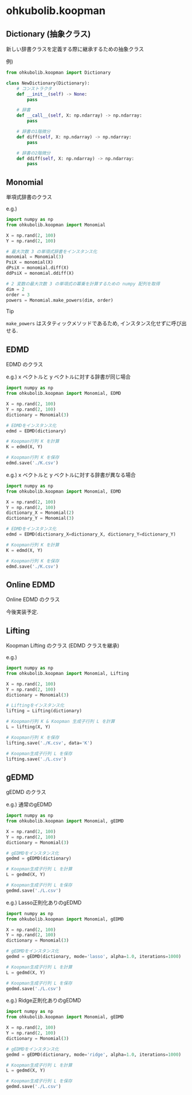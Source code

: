 # ohkubolib.koopman

## Dictionary (抽象クラス)
新しい辞書クラスを定義する際に継承するための抽象クラス

例)
```python
from ohkubolib.koopman import Dictionary

class NewDictionary(Dictionary):
    # コンストラクタ
    def __init__(self) -> None:
        pass

    # 辞書
    def __call__(self, X: np.ndarray) -> np.ndarray:
        pass

    # 辞書の1階微分
    def diff(self, X: np.ndarray) -> np.ndarray:
        pass

    # 辞書の2階微分
    def ddiff(self, X: np.ndarray) -> np.ndarray:
        pass

```

## Monomial
単項式辞書のクラス

e.g.)
```python
import numpy as np
from ohkubolib.koopman import Monomial

X = np.rand(2, 100)
Y = np.rand(2, 100)

# 最大次数 3 の単項式辞書をインスタンス化
monomial = Monomial(3)
PsiX = monomial(X)
dPsiX = monomial.diff(X)
ddPsiX = monomial.ddiff(X)

# 2 変数の最大次数 3 の単項式の冪乗を計算するための numpy 配列を取得
dim = 2
order = 3
powers = Monomial.make_powers(dim, order)
```

> [!TIP]
> ```make_powers``` はスタティックメソッドであるため, インスタンス化せずに呼び出せる.

## EDMD
EDMD のクラス

e.g.) x ベクトルと y ベクトルに対する辞書が同じ場合
```python
import numpy as np
from ohkubolib.koopman import Monomial, EDMD

X = np.rand(2, 100)
Y = np.rand(2, 100)
dictionary = Monomial(3)

# EDMDをインスタンス化
edmd = EDMD(dictionary)

# Koopman行列 K を計算
K = edmd(X, Y)

# Koopman行列 K を保存
edmd.save('./K.csv')
```

e.g.) x ベクトルと y ベクトルに対する辞書が異なる場合
```python
import numpy as np
from ohkubolib.koopman import Monomial, EDMD

X = np.rand(2, 100)
Y = np.rand(2, 100)
dictionary_X = Monomial(2)
dictionary_Y = Monomial(3)

# EDMDをインスタンス化
edmd = EDMD(dictionary_X=dictionary_X, dictionary_Y=dictionary_Y)

# Koopman行列 K を計算
K = edmd(X, Y)

# Koopman行列 K を保存
edmd.save('./K.csv')
```

## Online EDMD
Online EDMD のクラス

今後実装予定.

## Lifting
Koopman Lifting のクラス (EDMD クラスを継承)

e.g.)
```python
import numpy as np
from ohkubolib.koopman import Monomial, Lifting

X = np.rand(2, 100)
Y = np.rand(2, 100)
dictionary = Monomial(3)

# Liftingをインスタンス化
lifting = Lifting(dictionary)

# Koopman行列 K & Koopman 生成子行列 L を計算
L = lifting(X, Y)

# Koopman行列 K を保存
lifting.save('./K.csv', data='K')

# Koopman生成子行列 L を保存
lifting.save('./L.csv')
```

## gEDMD
gEDMD のクラス

e.g.) 通常のgEDMD
```python
import numpy as np
from ohkubolib.koopman import Monomial, gEDMD

X = np.rand(2, 100)
Y = np.rand(2, 100)
dictionary = Monomial(3)

# gEDMDをインスタンス化
gedmd = gEDMD(dictionary)

# Koopman生成子行列 L を計算
L = gedmd(X, Y)

# Koopman生成子行列 L を保存
gedmd.save('./L.csv')
```

e.g.) Lasso正則化ありのgEDMD
```python
import numpy as np
from ohkubolib.koopman import Monomial, gEDMD

X = np.rand(2, 100)
Y = np.rand(2, 100)
dictionary = Monomial(3)

# gEDMDをインスタンス化
gedmd = gEDMD(dictionary, mode='lasso', alpha=1.0, iterations=1000)

# Koopman生成子行列 L を計算
L = gedmd(X, Y)

# Koopman生成子行列 L を保存
gedmd.save('./L.csv')
```

e.g.) Ridge正則化ありのgEDMD
```python
import numpy as np
from ohkubolib.koopman import Monomial, gEDMD

X = np.rand(2, 100)
Y = np.rand(2, 100)
dictionary = Monomial(3)

# gEDMDをインスタンス化
gedmd = gEDMD(dictionary, mode='ridge', alpha=1.0, iterations=1000)

# Koopman生成子行列 L を計算
L = gedmd(X, Y)

# Koopman生成子行列 L を保存
gedmd.save('./L.csv')
```